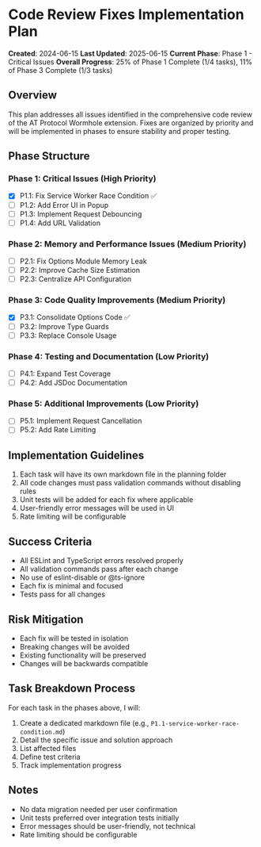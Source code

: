 # Code Review Fixes Implementation Plan

**Created**: 2024-06-15
**Last Updated**: 2025-06-15
**Current Phase**: Phase 1 - Critical Issues
**Overall Progress**: 25% of Phase 1 Complete (1/4 tasks), 11% of Phase 3 Complete (1/3 tasks)

## Overview

This plan addresses all issues identified in the comprehensive code review of the AT Protocol Wormhole extension. Fixes are organized by priority and will be implemented in phases to ensure stability and proper testing.

## Phase Structure

### Phase 1: Critical Issues (High Priority)

- [x] P1.1: Fix Service Worker Race Condition ✅
- [ ] P1.2: Add Error UI in Popup
- [ ] P1.3: Implement Request Debouncing
- [ ] P1.4: Add URL Validation

### Phase 2: Memory and Performance Issues (Medium Priority)

- [ ] P2.1: Fix Options Module Memory Leak
- [ ] P2.2: Improve Cache Size Estimation
- [ ] P2.3: Centralize API Configuration

### Phase 3: Code Quality Improvements (Medium Priority)

- [x] P3.1: Consolidate Options Code ✅
- [ ] P3.2: Improve Type Guards
- [ ] P3.3: Replace Console Usage

### Phase 4: Testing and Documentation (Low Priority)

- [ ] P4.1: Expand Test Coverage
- [ ] P4.2: Add JSDoc Documentation

### Phase 5: Additional Improvements (Low Priority)

- [ ] P5.1: Implement Request Cancellation
- [ ] P5.2: Add Rate Limiting

## Implementation Guidelines

1. Each task will have its own markdown file in the planning folder
2. All code changes must pass validation commands without disabling rules
3. Unit tests will be added for each fix where applicable
4. User-friendly error messages will be used in UI
5. Rate limiting will be configurable

## Success Criteria

- All ESLint and TypeScript errors resolved properly
- All validation commands pass after each change
- No use of eslint-disable or @ts-ignore
- Each fix is minimal and focused
- Tests pass for all changes

## Risk Mitigation

- Each fix will be tested in isolation
- Breaking changes will be avoided
- Existing functionality will be preserved
- Changes will be backwards compatible

## Task Breakdown Process

For each task in the phases above, I will:

1. Create a dedicated markdown file (e.g., `P1.1-service-worker-race-condition.md`)
2. Detail the specific issue and solution approach
3. List affected files
4. Define test criteria
5. Track implementation progress

## Notes

- No data migration needed per user confirmation
- Unit tests preferred over integration tests initially
- Error messages should be user-friendly, not technical
- Rate limiting should be configurable
